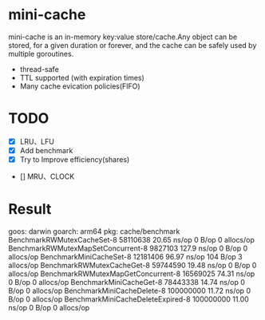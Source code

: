 # mini-cache

mini-cache is an in-memory key:value store/cache.Any object can be stored, for a given duration or forever, and the cache can be safely used by multiple goroutines.

- thread-safe
- TTL supported (with expiration times)
- Many cache evication policies(FIFO)

# TODO
- [x] LRU、LFU
- [x] Add benchmark
- [x] Try to Improve efficiency(shares) 
- [] MRU、CLOCK

# Result
goos: darwin
goarch: arm64
pkg: cache/benchmark
BenchmarkRWMutexCacheSet-8              58110638                20.65 ns/op            0 B/op          0 allocs/op
BenchmarkRWMutexMapSetConcurrent-8       9827103               127.9 ns/op             0 B/op          0 allocs/op
BenchmarkMiniCacheSet-8                 12181406                96.97 ns/op          104 B/op          3 allocs/op
BenchmarkRWMutexCacheGet-8              59744590                19.48 ns/op            0 B/op          0 allocs/op
BenchmarkRWMutexMapGetConcurrent-8      16569025                74.31 ns/op            0 B/op          0 allocs/op
BenchmarkMiniCacheGet-8                 78443338                14.74 ns/op            0 B/op          0 allocs/op
BenchmarkMiniCacheDelete-8              100000000               11.72 ns/op            0 B/op          0 allocs/op
BenchmarkMiniCacheDeleteExpired-8       100000000               11.00 ns/op            0 B/op          0 allocs/op